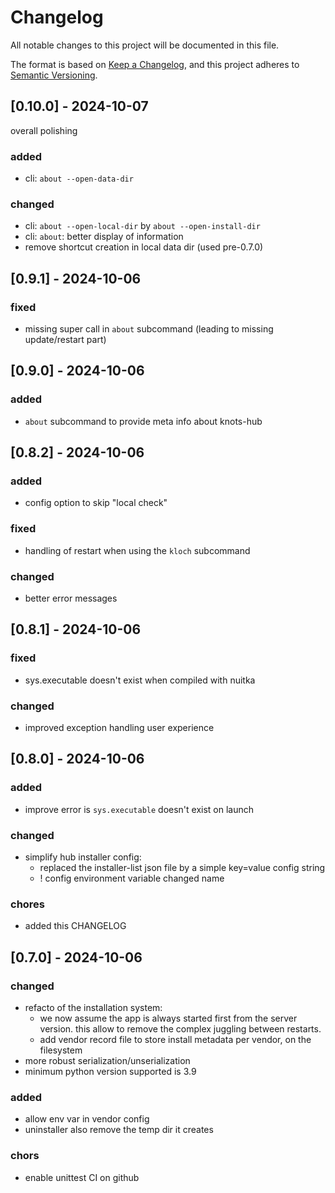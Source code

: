 # Changelog

All notable changes to this project will be documented in this file.

The format is based on [Keep a Changelog](https://keepachangelog.com/en/1.0.0/),
and this project adheres to [Semantic Versioning](https://semver.org/spec/v2.0.0.html).

## [0.10.0] - 2024-10-07

overall polishing

### added

- cli: `about --open-data-dir`

### changed

- cli: `about --open-local-dir` by `about --open-install-dir`
- cli: `about`: better display of information
- remove shortcut creation in local data dir (used pre-0.7.0)

## [0.9.1] - 2024-10-06

### fixed

- missing super call in `about` subcommand (leading to missing update/restart part)

## [0.9.0] - 2024-10-06

### added

- `about` subcommand to provide meta info about knots-hub

## [0.8.2] - 2024-10-06

### added

- config option to skip "local check"

### fixed

- handling of restart when using the `kloch` subcommand

### changed

- better error messages 


## [0.8.1] - 2024-10-06

### fixed

- sys.executable doesn't exist when compiled with nuitka

### changed

- improved exception handling user experience


## [0.8.0] - 2024-10-06

### added

- improve error is `sys.executable` doesn't exist on launch

### changed

- simplify hub installer config:
  - replaced the installer-list json file by a simple key=value config string
  - ! config environment variable changed name

### chores

- added this CHANGELOG

## [0.7.0] - 2024-10-06

### changed

- refacto of the installation system:
  - we now assume the app is always started first from the server version. this allow to remove the complex juggling between restarts.
  - add vendor record file to store install metadata per vendor, on the filesystem
- more robust serialization/unserialization
- minimum python version supported is 3.9

### added

- allow env var in vendor config
- uninstaller also remove the temp dir it creates

### chors

- enable unittest CI on github